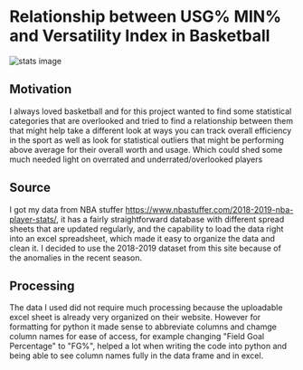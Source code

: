 # Relationship between USG% MIN% and Versatility Index in Basketball
![stats image](https://user-images.githubusercontent.com/72179528/98887316-9b807900-244a-11eb-952d-0c9522258f77.png)
## Motivation
I always loved basketball and for this project wanted to find some statistical categories that are overlooked and tried to find a relationship between them that might help take a different look at ways you can track overall efficiency in the sport as well as look for statistical outliers that might be performing above average for their overall worth and usage. Which could shed some much needed light on overrated and underrated/overlooked players
## Source 
I got my data from NBA stuffer https://www.nbastuffer.com/2018-2019-nba-player-stats/, it has a fairly straightforward database with different spread sheets that are updated regularly, and the capability to load the data right into an excel spreadsheet, which made it easy to organize the data and clean it. I decided to use the 2018-2019 dataset from this site because of the anomalies in the recent season.
## Processing
The data I used did not require much processing because the uploadable excel sheet is already very organized on their website. However for formatting for python it made sense to abbreviate columns and chamge column names for ease of access, for example changing "Field Goal Percentage" to "FG%", helped a lot when writing the code into python and being able to see column names fully in the data frame and in excel.
